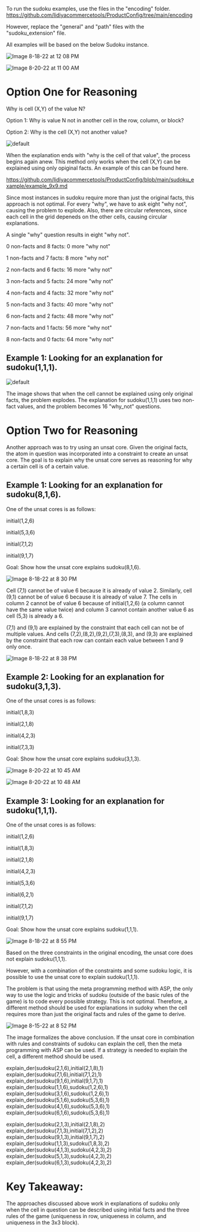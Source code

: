 To run the sudoku examples, use the files in the "encoding" folder. https://github.com/lidiyacommercetools/ProductConfig/tree/main/encoding

However, replace the "general" and "path" files with the "sudoku_extension" file.

All examples will be based on the below Sudoku instance.


![Image 8-18-22 at 12 08 PM](https://user-images.githubusercontent.com/81679574/185370530-7f762384-9dae-4e62-9db1-10ebba8c94c4.jpg)



![Image 8-20-22 at 11 00 AM](https://user-images.githubusercontent.com/81679574/185737651-151a05fb-5bea-4694-b855-d854f4bfcaa5.jpg)




# Option One for Reasoning

Why is cell (X,Y) of the value N?

  Option 1: Why is value N not in another cell in the row, column, or block?
  
  Option 2: Why is the cell (X,Y) not another value?
  
![default](https://user-images.githubusercontent.com/81679574/181915457-f370664e-ed34-4cbe-be2a-c20f25aca692.png)

When the explanation ends with "why is the cell of that value", the process begins again anew. This method only works when the cell (X,Y) can be explained using only opiginal facts. An example of this can be found here. 

https://github.com/lidiyacommercetools/ProductConfig/blob/main/sudoku_example/example_9x9.md


Since most instances in sudoku require more than just the original facts, this approach is not optimal. For every "why", we have to ask eight "why not", causing the problem to explode. Also, there are circular references, since each cell in the grid depeneds on the other cells, causing circular explanations.


A single "why" question results in eight "why not". 

0 non-facts and 8 facts: 0 more "why not"

1 non-facts and 7 facts: 8 more "why not"

2 non-facts and 6 facts: 16 more "why not"

3 non-facts and 5 facts: 24 more "why not"

4 non-facts and 4 facts: 32 more "why not"

5 non-facts and 3 facts: 40 more "why not"

6 non-facts and 2 facts: 48 more "why not"

7 non-facts and 1 facts: 56 more "why not"

8 non-facts and 0 facts: 64 more "why not"


## Example 1: Looking for an explanation for sudoku(1,1,1). 

![default](https://user-images.githubusercontent.com/81679574/185745697-14a4efa6-1426-451c-9faf-c21df2378082.png)

The image shows that when the cell cannot be explained using only original facts, the problem explodes. The explanation for sudoku(1,1,1) uses two non-fact values, and the problem becomes 16 "why_not" questions. 

# Option Two for Reasoning

Another approach was to try using an unsat core. Given the original facts, the atom in question was incorporated into a constraint to create an unsat core. The goal is to explain why the unsat core serves as reasoning for why a certain cell is of a certain value.

## Example 1: Looking for an explanation for sudoku(8,1,6). 

One of the unsat cores is as follows:

initial(1,2,6)

initial(5,3,6)

initial(7,1,2)

initial(9,1,7)


Goal: Show how the unsat core explains sudoku(8,1,6).

![Image 8-18-22 at 8 30 PM](https://user-images.githubusercontent.com/81679574/185468310-647b26c6-d1c9-4268-9bc4-191a9f92cf86.jpg)

Cell (7,1) cannot be of value 6 because it is already of value 2. Similarly, cell (9,1) cannot be of value 6 because it is already of value 7. The cells in column 2 cannot be of value 6 because of initial(1,2,6) (a column cannot have the same value twice) and column 3 cannot contain another value 6 as cell (5,3) is already a 6.

(7,1) and (9,1) are explained by the constraint that each cell can not be of multiple values. And cells (7,2),(8,2),(9,2),(7,3),(8,3), and (9,3) are explained by the constraint that each row can contain each value between 1 and 9 only once.

![Image 8-18-22 at 8 38 PM](https://user-images.githubusercontent.com/81679574/185469612-235ad8bb-54af-485f-848d-d6c1fdbb56f4.jpg)


## Example 2: Looking for an explanation for sudoku(3,1,3). 

One of the unsat cores is as follows:

initial(1,8,3)

initial(2,1,8)

initial(4,2,3)

initial(7,3,3)


Goal: Show how the unsat core explains sudoku(3,1,3).




![Image 8-20-22 at 10 45 AM](https://user-images.githubusercontent.com/81679574/185736845-5a8781e5-f3fb-4464-9170-500ce8b9e31f.jpg)


![Image 8-20-22 at 10 48 AM](https://user-images.githubusercontent.com/81679574/185736973-cbe6718c-e06a-4bc9-94e3-9729bed4be5f.jpg)


## Example 3: Looking for an explanation for sudoku(1,1,1). 

One of the unsat cores is as follows:

initial(1,2,6)

initial(1,8,3)

initial(2,1,8)

initial(4,2,3)

initial(5,3,6)

initial(6,2,1)

initial(7,1,2)

initial(9,1,7)


Goal: Show how the unsat core explains sudoku(1,1,1).

![Image 8-18-22 at 8 55 PM](https://user-images.githubusercontent.com/81679574/185473215-9d8ed163-3e2c-4111-aaca-a6ef42f7f16b.jpg)

Based on the three constraints in the original encoding, the unsat core does not explain sudoku(1,1,1).

However, with a combination of the constraints and some sudoku logic, it is possible to use the unsat core to explain sudoku(1,1,1). 

The problem is that using the meta programming method with ASP, the only way to use the logic and tricks of sudoku (outside of the basic rules of the game) is to code every possible strategy. This is not optimal. Therefore, a different method should be used for explanations in sudoky when the cell requires more than just the original facts and rules of the game to derive.




![Image 8-15-22 at 8 52 PM](https://user-images.githubusercontent.com/81679574/184697559-428a8b20-fff1-46df-bc8b-e49af304a5f5.jpg)


The image formalizes the above conclusion. If the unsat core in combination with rules and constraints of sudoku can explain the cell, then the meta programming with ASP can be used. If a strategy is needed to explain the cell, a different method should be used.



explain_der(sudoku(2,1,6),initial(2,1,8),1) explain_der(sudoku(7,1,6),initial(7,1,2),1) explain_der(sudoku(9,1,6),initial(9,1,7),1) 
explain_der(sudoku(1,1,6),sudoku(1,2,6),1) explain_der(sudoku(3,1,6),sudoku(1,2,6),1) explain_der(sudoku(5,1,6),sudoku(5,3,6),1) explain_der(sudoku(4,1,6),sudoku(5,3,6),1) explain_der(sudoku(6,1,6),sudoku(5,3,6),1)




explain_der(sudoku(2,1,3),initial(2,1,8),2) explain_der(sudoku(7,1,3),initial(7,1,2),2) explain_der(sudoku(9,1,3),initial(9,1,7),2)   explain_der(sudoku(1,1,3),sudoku(1,8,3),2) explain_der(sudoku(4,1,3),sudoku(4,2,3),2) explain_der(sudoku(5,1,3),sudoku(4,2,3),2) explain_der(sudoku(6,1,3),sudoku(4,2,3),2) 



# Key Takeaway:

The approaches discussed above work in explanations of sudoku only when the cell in question can be described using initial facts and the three rules of the game (uniqueness in row, uniqueness in column, and uniqueness in the 3x3 block).
